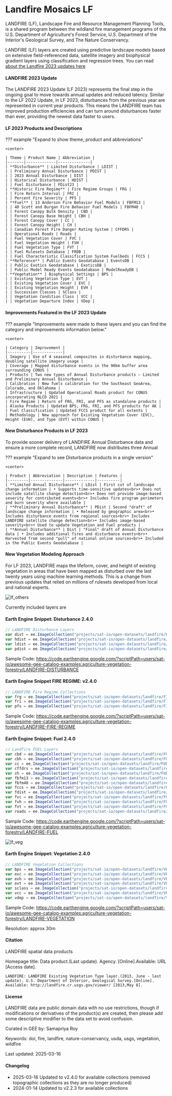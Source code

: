 # Landfire Mosaics LF

LANDFIRE (LF), Landscape Fire and Resource Management Planning Tools, is a shared program between the wildland fire management programs of the U.S. Department of Agriculture's Forest Service, U.S. Department of the Interior's Geological Survey, and The Nature Conservancy.

LANDFIRE (LF) layers are created using predictive landscape models based on extensive field-referenced data, satellite imagery and biophysical gradient layers using classification and regression trees. You can read [about the Landfire 2023 updates here](https://landfire.gov/lf_230.php)

#### LANDFIRE 2023 Update

The LANDFIRE 2023 Update (LF 2023) represents the final step in the ongoing goal to move towards annual updates and reduced latency. Similar to the LF 2022 Update, in LF 2023, disturbances from the previous year are represented in current year products. This means the LANDFIRE team has improved production efficiencies and can turn around disturbances faster than ever, providing the newest data faster to users.

#### LF 2023 Products and Descriptions

??? example "Expand to show theme, product and abbreviations"

    <center>

    | Theme | Product Name | Abbreviation |
    |-------|-------------|--------------|
    | **Disturbance** | Limited Disturbance | LDIST |
    | | Preliminary Annual Disturbance | PDIST |
    | | 2023 Annual Disturbance | DIST |
    | | Historical Disturbance | HDIST |
    | | Fuel Disturbance | FDist23 |
    | **Historic Fire Regime** | Fire Regime Groups | FRG |
    | | Fire Return Interval | FRI |
    | | Percent Fire Severity | PFS |
    | **Fuel** | 13 Anderson Fire Behavior Fuel Models | FBFM13 |
    | | 40 Scott and Burgan Fire Behavior Fuel Models | FBFM40 |
    | | Forest Canopy Bulk Density | CBD |
    | | Forest Canopy Base Height | CBH |
    | | Forest Canopy Cover | CC |
    | | Forest Canopy Height | CH |
    | | Canadian Forest Fire Danger Rating System | CFFDRS |
    | | Operational Roads | Roads |
    | | Fuel Vegetation Cover | FVC |
    | | Fuel Vegetation Height | FVH |
    | | Fuel Vegetation Type | FVT |
    | | Fuel Rulesets Database | FRDB |
    | | Fuel Characteristic Classification System Fuelbeds | FCCS |
    | **Reference** | Public Events Geodatabase | EventsDB |
    | | Public Exotics Geodatabase | ExoticsDB |
    | | Public Model Ready Events Geodatabase | ModelReadyDB |
    | **Vegetation** | Biophysical Settings | BPS |
    | | Existing Vegetation Type | EVT |
    | | Existing Vegetation Cover | EVC |
    | | Existing Vegetation Height | EVH |
    | | Succession Classes | SClass |
    | | Vegetation Condition Class | VCC |
    | | Vegetation Departure Index | VDep |

#### Improvements Featured in the LF 2023 Update

??? example "Improvements were made to these layers and you can find the category and improvements information below."

    <center>

    | Category | Improvement |
    |----------|-------------|
    | Imagery | Use of 4 seasonal composites in disturbance mapping, doubling satellite imagery usage |
    | Coverage | Mapped disturbance events in the 90km buffer area surrounding CONUS |
    | Products | Two new types of Annual Disturbance products – Limited and Preliminary Annual Disturbance |
    | Calibration | New fuels calibration for the Southeast GeoArea, Colorado, and Oklahoma |
    | Infrastructure | Updated Operational Roads product for CONUS incorporating NLCD 2021 |
    | Fire Regime | Return of FRG, FRI, and PFS as standalone products |
    | Alaska Products | Updated BPS, FRG, FRI, and PFS products for AK |
    | Fuel Classification | Updated FCCS product for all extents |
    | Methodology | New approach for Existing Vegetation Cover (EVC), Height (EVH), and Type (EVT) within CONUS |

#### New Disturbance Products in LF 2023

To provide sooner delivery of LANDFIRE Annual Disturbance data and ensure a more complete record, LANDFIRE now distributes three Annual

??? example "Expand to see Disturbance products in a single version"

    <center>

    | Product | Abbreviation | Description | Features |
    |---------|--------------|-------------|----------|
    | **Limited Annual Disturbance** | LDist | First cut of landscape change information | • Supports time-sensitive updates<br>• Does not include satellite change detection<br>• Does not provide image-based severity for contributed events<br>• Includes fire program perimeters and burn severity where available |
    | **Preliminary Annual Disturbance** | PDist | Second "draft" of landscape change information | • Released by geographic area<br>• Includes disturbance events from regional sources<br>• Includes LANDFIRE satellite change detection<br>• Includes image-based severity<br>• Used to update Vegetation and Fuel products |
    | **Annual Disturbance** | Dist | "Final" draft of Annual Disturbance data | • Includes additional fires and disturbance events<br>• Harvested from second "pull" of national online sources<br>• Included in the Public Events Geodatabase |

#### New Vegetation Modeling Approach

For LF 2023, LANDFIRE maps the lifeform, cover, and height of existing vegetation in areas that have been mapped as disturbed over the last twenty years using machine learning methods. This is a change from previous updates that relied on millions of rulesets developed from local and national experts.


![lf_others](https://user-images.githubusercontent.com/6677629/115133292-bc866080-9fcc-11eb-9cd1-286a46c67ad4.gif)

Currently included layers are

#### Earth Engine Snippet: Disturbance 2.4.0

```js
// LANDFIRE Disturbance Layers
var dist = ee.ImageCollection("projects/sat-io/open-datasets/landfire/DISTURBANCE/DIST");
var hdist = ee.ImageCollection("projects/sat-io/open-datasets/landfire/DISTURBANCE/HDIST");
var ldist = ee.ImageCollection("projects/sat-io/open-datasets/landfire/DISTURBANCE/LDIST");
var pdist = ee.ImageCollection("projects/sat-io/open-datasets/landfire/DISTURBANCE/PDIST");

```

Sample Code: https://code.earthengine.google.com/?scriptPath=users/sat-io/awesome-gee-catalog-examples:agriculture-vegetation-forestry/LANDFIRE-DISTURBANCE

#### Earth Engine Snippet FIRE REGIME:  v2.4.0

```js
// LANDFIRE Fire Regime Collections
var frg = ee.ImageCollection("projects/sat-io/open-datasets/landfire/FIRE-REGIME/FRG");
var fri = ee.ImageCollection("projects/sat-io/open-datasets/landfire/FIRE-REGIME/FRI");
var pfs = ee.ImageCollection("projects/sat-io/open-datasets/landfire/FIRE-REGIME/PFS");
```

Sample Code: https://code.earthengine.google.com/?scriptPath=users/sat-io/awesome-gee-catalog-examples:agriculture-vegetation-forestry/LANDFIRE-FIRE-REGIME


#### Earth Engine Snippet: Fuel 2.4.0

```js
// Landfire FUEL Layers
var cbd = ee.ImageCollection("projects/sat-io/open-datasets/landfire/FUEL/CBD");
var cbh = ee.ImageCollection("projects/sat-io/open-datasets/landfire/FUEL/CBH");
var cc = ee.ImageCollection("projects/sat-io/open-datasets/landfire/FUEL/CC");
var cffdrs = ee.ImageCollection("projects/sat-io/open-datasets/landfire/FUEL/CFFDRS");
var ch = ee.ImageCollection("projects/sat-io/open-datasets/landfire/FUEL/CH");
var fbfm13 = ee.ImageCollection("projects/sat-io/open-datasets/landfire/FUEL/FBFM13");
var fbfm40 = ee.ImageCollection("projects/sat-io/open-datasets/landfire/FUEL/FBFM40");
var fccs = ee.ImageCollection("projects/sat-io/open-datasets/landfire/FUEL/FCCS");
var fdist = ee.ImageCollection("projects/sat-io/open-datasets/landfire/FUEL/FDIST");
var fvc = ee.ImageCollection("projects/sat-io/open-datasets/landfire/FUEL/FVC");
var fvh = ee.ImageCollection("projects/sat-io/open-datasets/landfire/FUEL/FVH");
var fvt = ee.ImageCollection("projects/sat-io/open-datasets/landfire/FUEL/FVT");
var roads = ee.ImageCollection("projects/sat-io/open-datasets/landfire/FUEL/ROADS");
```

Sample Code: https://code.earthengine.google.com/?scriptPath=users/sat-io/awesome-gee-catalog-examples:agriculture-vegetation-forestry/LANDFIRE-FUEL

![lf_veg](https://user-images.githubusercontent.com/6677629/115133326-e3449700-9fcc-11eb-81bf-450c622ca166.gif)

#### Earth Engine Snippet: Vegetation 2.4.0

```js
// LANDFIRE Vegetation Collections
var bps = ee.ImageCollection("projects/sat-io/open-datasets/landfire/VEGETATION/BPS");
var evc = ee.ImageCollection("projects/sat-io/open-datasets/landfire/VEGETATION/EVC");
var evh = ee.ImageCollection("projects/sat-io/open-datasets/landfire/VEGETATION/EVH");
var evt = ee.ImageCollection("projects/sat-io/open-datasets/landfire/VEGETATION/EVT");
var sclass = ee.ImageCollection("projects/sat-io/open-datasets/landfire/VEGETATION/SCLASS");
var vcc = ee.ImageCollection("projects/sat-io/open-datasets/landfire/VEGETATION/VCC");
var vdep = ee.ImageCollection("projects/sat-io/open-datasets/landfire/VEGETATION/VDEP");
```


Sample Code: https://code.earthengine.google.com/?scriptPath=users/sat-io/awesome-gee-catalog-examples:agriculture-vegetation-forestry/LANDFIRE-VEGETATION


Resolution:
approx 30m

#### Citation
LANDFIRE spatial data products

Homepage title: Data product.(Last update). Agency. [Online].Available: URL [Access date].

```
LANDFIRE: LANDFIRE Existing Vegetation Type layer.(2013, June - last update). U.S. Department of Interior, Geological Survey.[Online]. Available: http://landfire.cr.usgs.gov/viewer/ [2013,May 8].
```

#### License
LANDFIRE data are public domain data with no use restrictions, though if modifications or derivatives of the product(s) are created, then please add some descriptive modifier to the data set to avoid confusion.

Curated in GEE by: Samapriya Roy

Keywords: doi, fire, landfire, nature-conservancy, usda, usgs, vegetation, wildfire

Last updated: 2025-03-16

#### Changelog

* 2025-03-16 Updated to v2.4.0 for available collections (removed topographic collections as they are no longer produced)
* 2024-01-14 Updated to v2.2.3 for available collections
